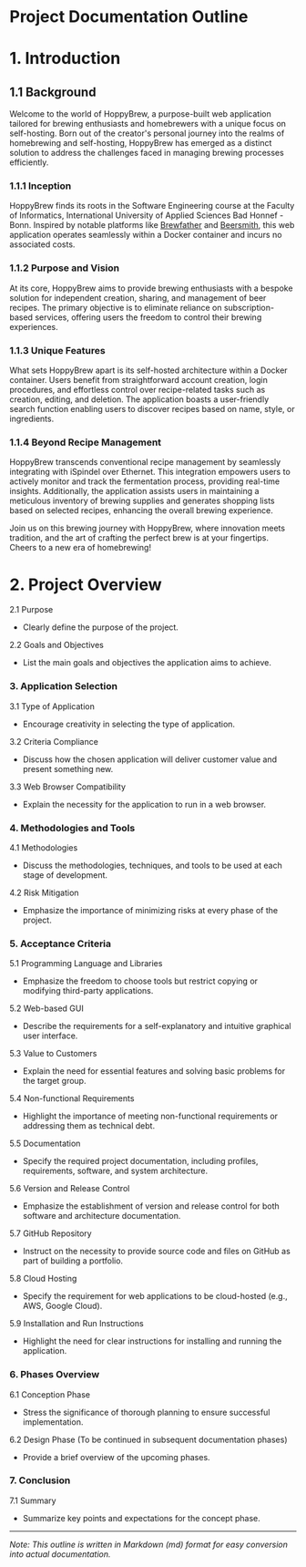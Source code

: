 # Project Documentation Outline

# 1. Introduction

## 1.1 Background

Welcome to the world of HoppyBrew, a purpose-built web application tailored for brewing enthusiasts and homebrewers with a unique focus on self-hosting. Born out of the creator's personal journey into the realms of homebrewing and self-hosting, HoppyBrew has emerged as a distinct solution to address the challenges faced in managing brewing processes efficiently.

### 1.1.1 Inception

HoppyBrew finds its roots in the Software Engineering course at the Faculty of Informatics, International University of Applied Sciences Bad Honnef - Bonn. Inspired by notable platforms like [Brewfather](https://brewfather.app/) and [Beersmith](https://beersmith.com/), this web application operates seamlessly within a Docker container and incurs no associated costs.

### 1.1.2 Purpose and Vision

At its core, HoppyBrew aims to provide brewing enthusiasts with a bespoke solution for independent creation, sharing, and management of beer recipes. The primary objective is to eliminate reliance on subscription-based services, offering users the freedom to control their brewing experiences.

### 1.1.3 Unique Features

What sets HoppyBrew apart is its self-hosted architecture within a Docker container. Users benefit from straightforward account creation, login procedures, and effortless control over recipe-related tasks such as creation, editing, and deletion. The application boasts a user-friendly search function enabling users to discover recipes based on name, style, or ingredients.

### 1.1.4 Beyond Recipe Management

HoppyBrew transcends conventional recipe management by seamlessly integrating with iSpindel over Ethernet. This integration empowers users to actively monitor and track the fermentation process, providing real-time insights. Additionally, the application assists users in maintaining a meticulous inventory of brewing supplies and generates shopping lists based on selected recipes, enhancing the overall brewing experience.

Join us on this brewing journey with HoppyBrew, where innovation meets tradition, and the art of crafting the perfect brew is at your fingertips. Cheers to a new era of homebrewing!

# 2. Project Overview

   2.1 Purpose

   - Clearly define the purpose of the project.
   
   2.2 Goals and Objectives

   - List the main goals and objectives the application aims to achieve.

### 3. Application Selection

   3.1 Type of Application

   - Encourage creativity in selecting the type of application.

   3.2 Criteria Compliance

   - Discuss how the chosen application will deliver customer value and present something new.

   3.3 Web Browser Compatibility

   - Explain the necessity for the application to run in a web browser.

### 4. Methodologies and Tools
   4.1 Methodologies

   - Discuss the methodologies, techniques, and tools to be used at each stage of development.

   4.2 Risk Mitigation

   - Emphasize the importance of minimizing risks at every phase of the project.

### 5. Acceptance Criteria

   5.1 Programming Language and Libraries

   - Emphasize the freedom to choose tools but restrict copying or modifying third-party applications.

   5.2 Web-based GUI

   - Describe the requirements for a self-explanatory and intuitive graphical user interface.

   5.3 Value to Customers

   - Explain the need for essential features and solving basic problems for the target group.

   5.4 Non-functional Requirements

   - Highlight the importance of meeting non-functional requirements or addressing them as technical debt.

   5.5 Documentation

   - Specify the required project documentation, including profiles, requirements, software, and system architecture.

   5.6 Version and Release Control

   - Emphasize the establishment of version and release control for both software and architecture documentation.

   5.7 GitHub Repository

   - Instruct on the necessity to provide source code and files on GitHub as part of building a portfolio.

   5.8 Cloud Hosting

   - Specify the requirement for web applications to be cloud-hosted (e.g., AWS, Google Cloud).

   5.9 Installation and Run Instructions

   - Highlight the need for clear instructions for installing and running the application.

### 6. Phases Overview

   6.1 Conception Phase

   - Stress the significance of thorough planning to ensure successful implementation.

   6.2 Design Phase (To be continued in subsequent documentation phases)

   - Provide a brief overview of the upcoming phases.

### 7. Conclusion

   7.1 Summary

   - Summarize key points and expectations for the concept phase.

---

*Note: This outline is written in Markdown (md) format for easy conversion into actual documentation.*